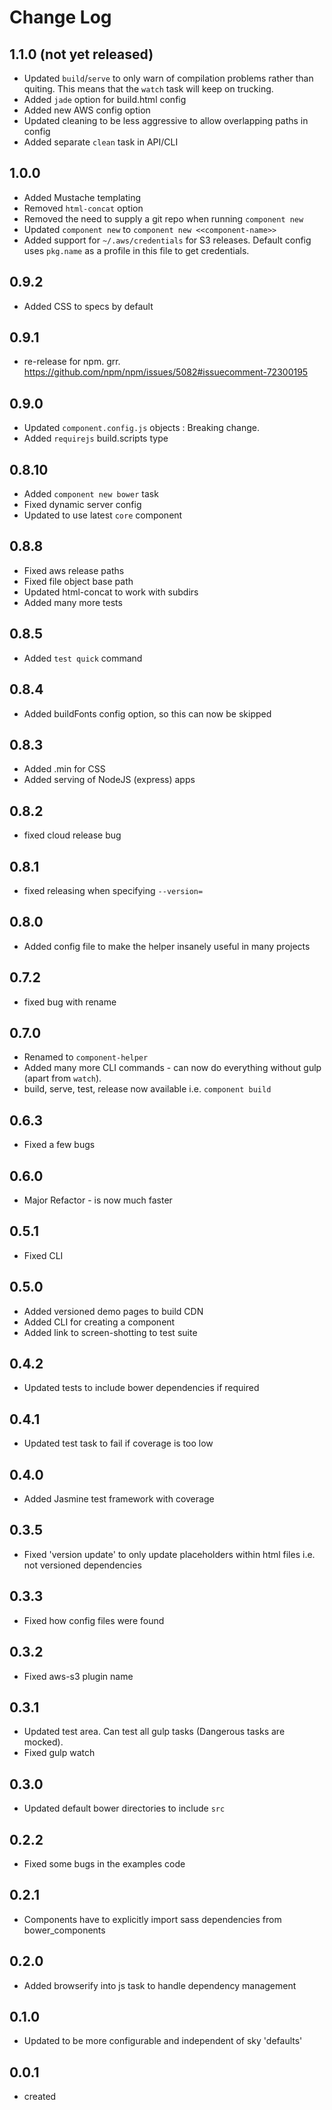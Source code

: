 # Change Log

## 1.1.0 (not yet released)
 
 * Updated `build`/`serve` to only warn of compilation problems rather than quiting. This means that the `watch` task will keep on trucking.
 * Added `jade` option for build.html config
 * Added new AWS config option
 * Updated cleaning to be less aggressive to allow overlapping paths in config
 * Added separate `clean` task in API/CLI

## 1.0.0

 * Added Mustache templating
 * Removed `html-concat` option
 * Removed the need to supply a git repo when running `component new`
 * Updated `component new` to `component new <<component-name>>`
 * Added support for `~/.aws/credentials` for S3 releases. Default
   config uses `pkg.name` as a profile in this file to get credentials.

## 0.9.2

 * Added CSS to specs by default

## 0.9.1

 * re-release for npm. grr. https://github.com/npm/npm/issues/5082#issuecomment-72300195

## 0.9.0

 * Updated `component.config.js` objects : Breaking change.
 * Added `requirejs` build.scripts type

## 0.8.10

 * Added `component new bower` task
 * Fixed dynamic server config
 * Updated to use latest `core` component

## 0.8.8

 * Fixed aws release paths
 * Fixed file object base path
 * Updated html-concat to work with subdirs
 * Added many more tests

## 0.8.5

 * Added `test quick` command

## 0.8.4

 * Added buildFonts config option, so this can now be skipped

## 0.8.3

 * Added .min for CSS
 * Added serving of NodeJS (express) apps

## 0.8.2

 * fixed cloud release bug

## 0.8.1

 * fixed releasing when specifying `--version=`

## 0.8.0

 * Added config file to make the helper insanely useful in many projects

## 0.7.2

 * fixed bug with rename

## 0.7.0

 * Renamed to `component-helper`
 * Added many more CLI commands - can now do everything without gulp (apart from `watch`).
 * build, serve, test, release now available i.e. `component build`

## 0.6.3

 * Fixed a few bugs

## 0.6.0

 * Major Refactor - is now much faster

## 0.5.1

 * Fixed CLI

## 0.5.0

 * Added versioned demo pages to build CDN
 * Added CLI for creating a component
 * Added link to screen-shotting to test suite

## 0.4.2

 * Updated tests to include bower dependencies if required

## 0.4.1

 * Updated test task to fail if coverage is too low

## 0.4.0

 * Added Jasmine test framework with coverage

## 0.3.5

 * Fixed 'version update' to only update placeholders within html files i.e. not versioned dependencies

## 0.3.3

 * Fixed how config files were found

## 0.3.2

 * Fixed aws-s3 plugin name

## 0.3.1

 * Updated test area. Can test all gulp tasks (Dangerous tasks are mocked).
 * Fixed gulp watch

## 0.3.0

 * Updated default bower directories to include `src`

## 0.2.2

 * Fixed some bugs in the examples code

## 0.2.1

 * Components have to explicitly import sass dependencies from bower_components

## 0.2.0

 * Added browserify into js task to handle dependency management

## 0.1.0

 * Updated to be more configurable and independent of sky 'defaults'

## 0.0.1

 * created
